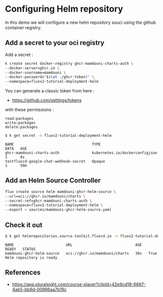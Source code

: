 # Configuring Helm repository

In this demo we will configure a new helm repository souci using the github container registry.

## Add a secret to your oci registry

Add a secret :

```bash 
k create secret docker-registry ghcr-mamdouni-charts-auth \
--docker-server=ghcr.io \
--docker-username=mamdouni \
--docker-password="$(cat ./ghcr-token)" \
--namespace=fluxv2-tutorial-deployment-helm
```

You can generate a classic token from here :
- https://github.com/settings/tokens

with these permissions :
````text
read:packages
write:packages
delete:packages
````

```bash 
$ k get secret -n fluxv2-tutorial-deployment-helm
```

```text
NAME                                    TYPE                             DATA   AGE
ghcr-mamdouni-charts-auth               kubernetes.io/dockerconfigjson   1      8s
testfluxcd-google-chat-webhook-secret   Opaque                           1      59m
```

## Add an Helm Source Controller

```bash
flux create source helm mamdouni-ghcr-helm-source \
--url=oci://ghcr.io/mamdouni/charts \
--secret-ref=ghcr-mamdouni-charts-auth \
--namespace=fluxv2-tutorial-deployment-helm \
--export > sources/mamdouni-ghcr-helm-source.yaml
```

## Check it out

```bash
$ k get helmrepositories.source.toolkit.fluxcd.io -n fluxv2-tutorial-deployment-helm
```

```text
NAME                        URL                             AGE   READY   STATUS
mamdouni-ghcr-helm-source   oci://ghcr.io/mamdouni/charts   30s   True    Helm repository is ready
```

## References
- https://app.pluralsight.com/course-player?clipId=42e9cd18-6667-4ab5-bb8d-00966aa7b19c